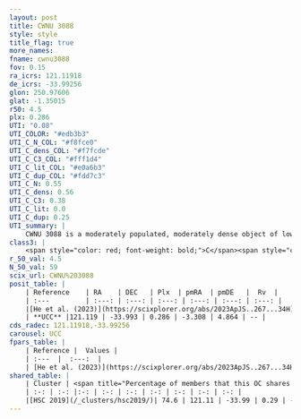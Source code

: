 ```yaml
---
layout: post
title: CWNU 3088
style: style
title_flag: true
more_names: 
fname: cwnu3088
fov: 0.15
ra_icrs: 121.11918
de_icrs: -33.99256
glon: 250.97606
glat: -1.35015
r50: 4.5
plx: 0.286
UTI: "0.08"
UTI_COLOR: "#edb3b3"
UTI_C_N_COL: "#f8fce0"
UTI_C_dens_COL: "#f7fcde"
UTI_C_C3_COL: "#fff1d4"
UTI_C_lit_COL: "#e0a6b3"
UTI_C_dup_COL: "#fdd7c3"
UTI_C_N: 0.55
UTI_C_dens: 0.56
UTI_C_C3: 0.38
UTI_C_lit: 0.0
UTI_C_dup: 0.25
UTI_summary: |
    CWNU 3088 is a moderately populated, moderately dense object of low C3 quality. It was recently reported in the literature.<br><br><span style="color: #99180f; font-weight: bold;">Warning: </span>This is possibly a duplicated object, which shares a significant percentage of members with at least one previously reported entry.
class3: |
    <span style="color: red; font-weight: bold;">C</span><span style="color: #FFC300; font-weight: bold;">B</span>
r_50_val: 4.5
N_50_val: 59
scix_url: CWNU%203088
posit_table: |
    | Reference    | RA    | DEC   | Plx  | pmRA  | pmDE   |  Rv  |
    | :---         | :---: | :---: | :---: | :---: | :---: | :---: |
    |[He et al. (2023)](https://scixplorer.org/abs/2023ApJS..267...34H) | 121.122 | -33.988 | 0.281 | -3.307 | 4.867 | -- |
    | **UCC** |121.119 | -33.993 | 0.286 | -3.308 | 4.864 | -- | 
cds_radec: 121.11918,-33.99256
carousel: UCC
fpars_table: |
    | Reference |  Values |
    | :---  |  :---:  |
    | [He et al. (2023)](https://scixplorer.org/abs/2023ApJS..267...34H) | `A0=0.9, m-M=13.4, logA=6.3` |
shared_table: |
    | Cluster | <span title="Percentage of members that this OC shares with the ones listed">%</span>   | RA   | DEC   | Plx   | pmRA  | pmDE  | Rv | UTI |
    | :-: | :-: |:-: | :-: | :-: | :-: | :-: | :-: | :-: |
    |[HSC 2019](/_clusters/hsc2019/)| 74.6 | 121.11 | -33.99 | 0.29 | -3.29 | 4.87 | -- |0.41 |
---
```

